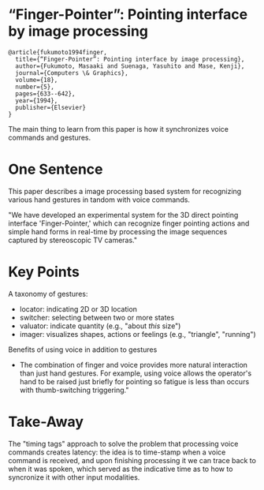 # “Finger-Pointer”: Pointing interface by image processing

```
@article{fukumoto1994finger,
  title={“Finger-Pointer”: Pointing interface by image processing},
  author={Fukumoto, Masaaki and Suenaga, Yasuhito and Mase, Kenji},
  journal={Computers \& Graphics},
  volume={18},
  number={5},
  pages={633--642},
  year={1994},
  publisher={Elsevier}
}
```

The main thing to learn from this paper is how it synchronizes voice commands and gestures.

# One Sentence
This paper describes a image processing based system for recognizing various hand gestures in tandom with voice commands.

"We have developed an experimental system for the 3D direct pointing interface 'Finger-Pointer,' which can recognize finger pointing actions and simple hand forms in real-time by processing the image sequences captured by stereoscopic TV cameras."

# Key Points
A taxonomy of gestures:
* locator: indicating 2D or 3D location
* switcher: selecting between two or more states
* valuator: indicate quantity (e.g., "about *this* size")
* imager: visualizes shapes, actions or feelings (e.g., "triangle", "running")

Benefits of using voice in addition to gestures
* The combination of finger and voice provides more natural interaction than just hand gestures. For example, using voice allows the operator's hand to be raised just briefly for pointing so fatigue is less than occurs with thumb-switching triggering."

# Take-Away
The "timing tags" approach to solve the problem that processing voice commands creates latency: the idea is to time-stamp when a voice command is received, and upon finishing processing it we can trace back to when it was spoken, which served as the indicative time as to how to syncronize it with other input modalities.
